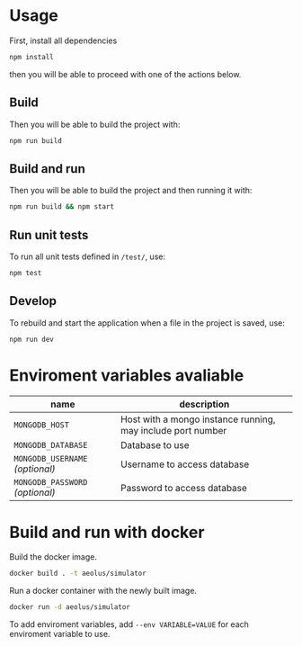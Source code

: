 # Usage
First, install all dependencies
```sh
npm install
```
then you will be able to proceed with one of the actions below.

## Build
Then you will be able to build the project with:
```sh
npm run build
```

## Build and run
Then you will be able to build the project and then running it with:
```sh
npm run build && npm start
```

## Run unit tests
To run all unit tests defined in `/test/`, use:
```sh
npm test
```

## Develop
To rebuild and start the application when a file in the project is saved, use:
```sh
npm run dev
```

# Enviroment variables avaliable
| name                            | description                                                 |
|---------------------------------|-------------------------------------------------------------|
| `MONGODB_HOST`                  | Host with a mongo instance running, may include port number |
| `MONGODB_DATABASE`              | Database to use                                             |
| `MONGODB_USERNAME` *(optional)* | Username to access database                                 |
| `MONGODB_PASSWORD` *(optional)* | Password to access database                                 |

# Build and run with docker
Build the docker image.
```sh
docker build . -t aeolus/simulator
```

Run a docker container with the newly built image.
```sh
docker run -d aeolus/simulator
```
To add enviroment variables, add `--env VARIABLE=VALUE` for each enviroment variable to use.
